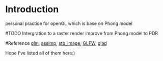 # Introduction
personal practice for openGL which is base on Phong model

#TODO
Intergration to a raster render
improve from Phong model to PDR

#Reference
[glm](https://glm.g-truc.net/0.9.9/index.html), [assimp](https://github.com/assimp/assimp), [stb_image](https://github.com/nothings/stb), [GLFW](https://www.glfw.org/), [glad](https://github.com/Dav1dde/glad)

Hope I've listed all of them here:)
